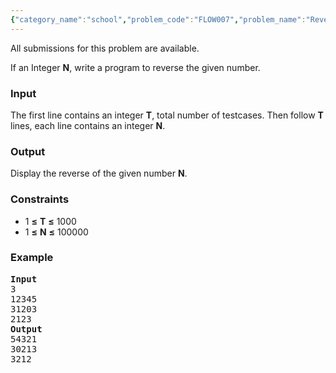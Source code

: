 ```yaml
---
{"category_name":"school","problem_code":"FLOW007","problem_name":"Reverse The Number","languages_supported":{"0":"ADA","1":"ASM","2":"BASH","3":"BF","4":"C","5":"C99 strict","6":"CAML","7":"CLOJ","8":"CLPS","9":"CPP 4.3.2","10":"CPP 4.9.2","11":"CPP14","12":"CS2","13":"D","14":"ERL","15":"FORT","16":"FS","17":"GO","18":"HASK","19":"ICK","20":"ICON","21":"JAVA","22":"JS","23":"LISP clisp","24":"LISP sbcl","25":"LUA","26":"NEM","27":"NICE","28":"NODEJS","29":"PAS fpc","30":"PAS gpc","31":"PERL","32":"PERL6","33":"PHP","34":"PIKE","35":"PRLG","36":"PYPY","37":"PYTH","38":"PYTH 3.4","39":"RUBY","40":"SCALA","41":"SCM chicken","42":"SCM guile","43":"SCM qobi","44":"ST","45":"TCL","46":"TEXT","47":"WSPC"},"max_timelimit":1,"source_sizelimit":50000,"problem_author":"vicky002","problem_tester":null,"date_added":"27-04-2015","tags":{"0":"vicky002"},"time":{"view_start_date":1436519986,"submit_start_date":1436519986,"visible_start_date":1436519986,"end_date":1735669800},"layout":"problem"}
---
```

<span class="solution-visible-txt">All submissions for this problem are available.</span><p>If an Integer <b>N</b>, write a program to reverse the given number.</p>

<h3>Input</h3>
<p> 
The first line contains an integer <b>T</b>, total number of testcases. Then follow <b>T</b> lines, each line contains an integer <b>N</b>. 
</p>

<h3>Output</h3>
<p> Display the reverse of the given number <b>N</b>.</p>

<h3>Constraints</h3>
<ul>
<li>1 <b>≤</b> <b>T</b> <b>≤</b> 1000</li>
<li>1 <b>≤</b> <b>N</b> <b>≤</b> 100000</li>
</ul>

<h3>Example</h3>
<pre>
<b>Input</b>
3 
12345
31203
2123
<b>Output</b>
54321
30213
3212
</pre>